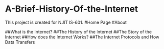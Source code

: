 # A-Brief-History-Of-the-Internet
This project is created for NJIT IS-601.
#Home Page
#About

##What is the Internet?
##The History of the Internet
##The Story of the Internet
##How does the Internet Works?
##The Internet Protocols and How Data Transfers
